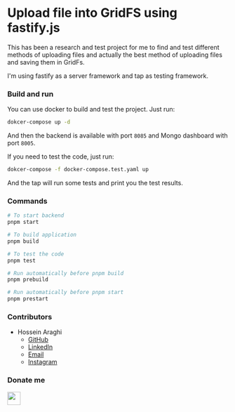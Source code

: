 # Upload file into GridFS using fastify.js
This has been a research and test project for me to find and test different methods of uploading files and actually the best method of uploading files and saving them in GridFs.

I'm using fastify as a server framework and tap as testing framework.

### Build and run
You can use docker to build and test the project. Just run:

```bash
dokcer-compose up -d
```
And then the backend is available with port `8085` and Mongo dashboard with port `8005`.

If you need to test the code, just run:
```bash
dokcer-compose -f docker-compose.test.yaml up
```
And the tap will run some tests and print you the test results.

### Commands
```bash
# To start backend
pnpm start

# To build application
pnpm build

# To test the code
pnpm test

# Run automatically before pnpm build
pnpm prebuild 

# Run automatically before pnpm start
pnpm prestart 
```

### Contributors
- Hossein Araghi
  - [GitHub](https://github.com/hossara)
  - [LinkedIn](https://linkedin.com/in/hossara)
  - [Email](mailto:hossara.dev@gmail.com)
  - [Instagram](https://instagram.com/hossara.dev)

### Donate me

<a href="https://coffeebede.ir/hossara">
  <img src="https://img.shields.io/badge/buy me a coffee-darkgreen.svg?&style=for-the-badge&logo=buymeacoffee&logoColor=white" height=30>
</a>
